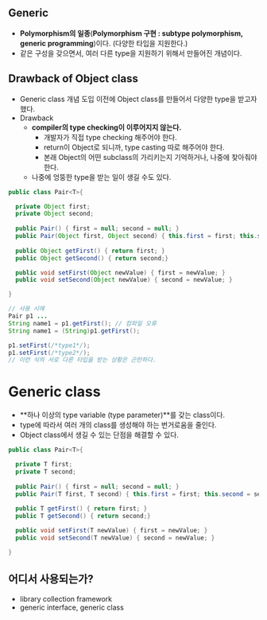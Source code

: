 ## Generic
  - **Polymorphism의 일종**(**Polymorphism 구현 : subtype polymorphism, generic programming**)이다. (다양한 타입을 지원한다.)
  - 같은 구성을 갖으면서, 여러 다른 type을 지원하기 위해서 만들어진 개념이다.

## Drawback of Object class
  - Generic class 개념 도입 이전에 Object class를 만들어서 다양한 type을 받고자 했다.
  - Drawback
    - **compiler의 type checking이 이루어지지 않는다.**
      - 개발자가 직접 type checking 해주어야 한다.
      - return이 Object로 되니까, type casting 따로 해주어야 한다.
      - 본래 Object의 어떤 subclass의 가리키는지 기억하거나, 나중에 찾아줘야 한다.
    - 나중에 엉뚱한 type을 받는 일이 생길 수도 있다.

```java
public class Pair<T>{

  private Object first;
  private Object second;
  
  public Pair() { first = null; second = null; }
  public Pair(Object first, Object second) { this.first = first; this.second = second; }
  
  public Object getFirst() { return first; }
  public Object getSecond() { return second;}

  public void setFirst(Object newValue) { first = newValue; }
  public void setSecond(Object newValue) { second = newValue; }

}

// 사용 시에
Pair p1 ...
String name1 = p1.getFirst(); // 컴파일 오류
String name1 = (String)p1.getFirst();

p1.setFirst(/*type1*/);
p1.setFirst(/*type2*/);
// 이런 식의 서로 다른 타입을 받는 상황은 곤란하다.
```

# Generic class
  - **하나 이상의 type variable (type parameter)**를 갖는 class이다.
  - type에 따라서 여러 개의 class를 생성해야 하는 번거로움을 줄인다.
  - Object class에서 생길 수 있는 단점을 해결할 수 있다.

```java
public class Pair<T>{

  private T first;
  private T second;
  
  public Pair() { first = null; second = null; }
  public Pair(T first, T second) { this.first = first; this.second = second; }
  
  public T getFirst() { return first; }
  public T getSecond() { return second;}

  public void setFirst(T newValue) { first = newValue; }
  public void setSecond(T newValue) { second = newValue; }

}
```

## 어디서 사용되는가?
  - library collection framework
  - generic interface, generic class


